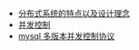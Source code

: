 * [分布式系统的特点以及设计理念](https://www.infoq.cn/article/features-and-design-concept-of-distributed-system)
* [并发控制](https://draveness.me/database-concurrency-control#)
* [mysql 多版本并发控制协议](http://www.xiaojiong.net/2016/04/13/mysql-%E5%A4%9A%E7%89%88%E6%9C%AC%E5%B9%B6%E5%8F%91%E6%8E%A7%E5%88%B6%E5%8D%8F%E8%AE%AEmvcc/)